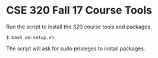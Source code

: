# CSE 320 Fall 17 Course Tools


Run the script to install the 320 course tools and packages. 
```
$ bash vm-setup.sh
```

The script will ask for sudo privleges to install packages. 


